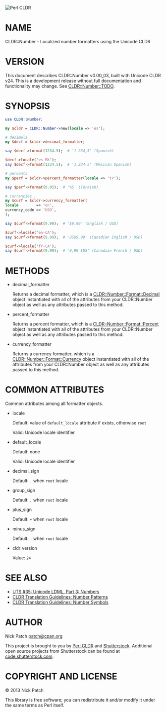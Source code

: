 ![Perl CLDR](https://www.gravatar.com/avatar/656f15a25eff4437f5a82e7c929f41dd?s=96)

# NAME

CLDR::Number - Localized number formatters using the Unicode CLDR

# VERSION

This document describes CLDR::Number v0.00\_03, built with Unicode CLDR v24. This
is a development release without full documentation and functionality may
change. See [CLDR::Number::TODO](http://search.cpan.org/perldoc?CLDR::Number::TODO).

# SYNOPSIS

```perl
use CLDR::Number;

my $cldr = CLDR::Number->new(locale => 'es');

# decimals
my $decf = $cldr->decimal_formatter;

say $decf->format(1234.5);  # '1 234,5' (Spanish)

$decf->locale('es-MX');
say $decf->format(1234.5);  # '1,234.5' (Mexican Spanish)

# percents
my $perf = $cldr->percent_formatter(locale => 'tr');

say $perf->format(0.05);  # '%5' (Turkish)

# currencies
my $curf = $cldr->currency_formatter(
locale        => 'en',
currency_code => 'USD',
);

say $curf->format(9.99);  # '$9.99' (English / USD)

$curf->locale('en-CA');
say $curf->format(9.99);  # 'US$9.99' (Canadian English / USD)

$curf->locale('fr-CA');
say $curf->format(9.99);  # '9,99 $US' (Canadian French / USD)
```

# METHODS

- decimal\_formatter

    Returns a decimal formatter, which is a [CLDR::Number::Format::Decimal](http://search.cpan.org/perldoc?CLDR::Number::Format::Decimal) object
    instantiated with all of the attributes from your CLDR::Number object as well as
    any attributes passed to this method.

- percent\_formatter

    Returns a percent formatter, which is a [CLDR::Number::Format::Percent](http://search.cpan.org/perldoc?CLDR::Number::Format::Percent) object
    instantiated with all of the attributes from your CLDR::Number object as well as
    any attributes passed to this method.

- currency\_formatter

    Returns a currency formatter, which is a [CLDR::Number::Format::Currency](http://search.cpan.org/perldoc?CLDR::Number::Format::Currency)
    object instantiated with all of the attributes from your CLDR::Number object as
    well as any attributes passed to this method.

# COMMON ATTRIBUTES

Common attributes among all formatter objects.

- locale

    Default: value of `default_locale` attribute if exists, otherwise `root`

    Valid: Unicode locale identifier

- default\_locale

    Default: none

    Valid: Unicode locale identifier

- decimal\_sign

    Default: `.` when `root` locale

- group\_sign

    Default: `,` when `root` locale

- plus\_sign

    Default: `+` when `root` locale

- minus\_sign

    Default: `-` when `root` locale

- cldr\_version

    Value: `24`

# SEE ALSO

- [UTS \#35: Unicode LDML, Part 3: Numbers](http://www.unicode.org/reports/tr35/tr35-numbers.html)
- [CLDR Translation Guidelines: Number Patterns](http://cldr.unicode.org/translation/number-patterns)
- [CLDR Translation Guidelines: Number Symbols](http://cldr.unicode.org/translation/number-symbols)

# AUTHOR

Nick Patch <patch@cpan.org>

This project is brought to you by [Perl CLDR](http://perl-cldr.github.io/) and
[Shutterstock](http://www.shutterstock.com/). Additional open source projects
from Shutterstock can be found at
[code.shutterstock.com](http://code.shutterstock.com/).

# COPYRIGHT AND LICENSE

© 2013 Nick Patch

This library is free software; you can redistribute it and/or modify it under
the same terms as Perl itself.
